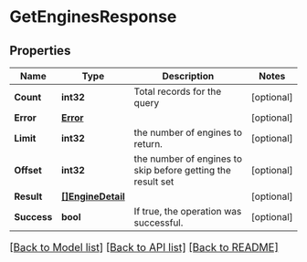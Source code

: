 # GetEnginesResponse

## Properties

Name | Type | Description | Notes
------------ | ------------- | ------------- | -------------
**Count** | **int32** | Total records for the query | [optional] 
**Error** | [**Error**](Error.md) |  | [optional] 
**Limit** | **int32** | the number of engines to return. | [optional] 
**Offset** | **int32** | the number of engines to skip before getting the result set | [optional] 
**Result** | [**[]EngineDetail**](EngineDetail.md) |  | [optional] 
**Success** | **bool** | If true, the operation was successful. | [optional] 

[[Back to Model list]](../README.md#documentation-for-models) [[Back to API list]](../README.md#documentation-for-api-endpoints) [[Back to README]](../README.md)

<style>
     p, ul, ol, li { font-size: 18px !important;}
</style>


